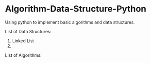 # Algorithm-Data-Structure-Python
Using python to implement basic algorithms and data structures.  
  
List of Data Structures:  
1. Linked List  
2.   


List of Algorithms:
